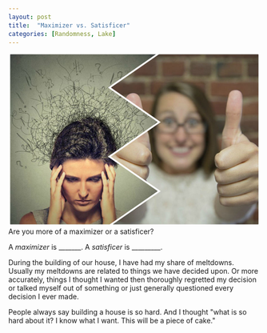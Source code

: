 ```yaml
---
layout: post
title:  "Maximizer vs. Satisficer"
categories: [Randomness, Lake]
---
```

![MorS](/images/MorS11.jpg)
Are you more of a maximizer or a satisficer?

A *maximizer* is _______. A *satisficer* is _________. 

During the building of our house, I have had my share of meltdowns. Usually my meltdowns are related to things we have decided upon. Or more accurately, things I thought I wanted then thoroughly regretted my decision or talked myself out of something or just generally questioned every decision I ever made. 

People always say building a house is so hard. And I thought "what is so hard about it? I know what I want. This will be a piece of cake." 

